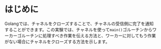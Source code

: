 # はじめに

Golangでは、チャネルをクローズすることで、チャネルの受信側に完了を通知することができます。この実験では、チャネルを使って`main()`ゴルーチンからワーカーゴルーチンに処理すべき作業を伝える方法と、ワーカーに対してもう作業がない場合にチャネルをクローズする方法を示します。
